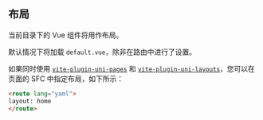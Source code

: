 ## 布局

当前目录下的 Vue 组件将用作布局。

默认情况下将加载 `default.vue`，除非在路由中进行了设置。

如果同时使用 [`vite-plugin-uni-pages`](https://github.com/uni-helper/vite-plugin-uni-pages) 和 [`vite-plugin-uni-layouts`](https://github.com/uni-helper/vite-plugin-uni-layouts)，您可以在页面的 SFC 中指定布局，如下所示：

```html
<route lang="yaml">
layout: home
</route>
```
